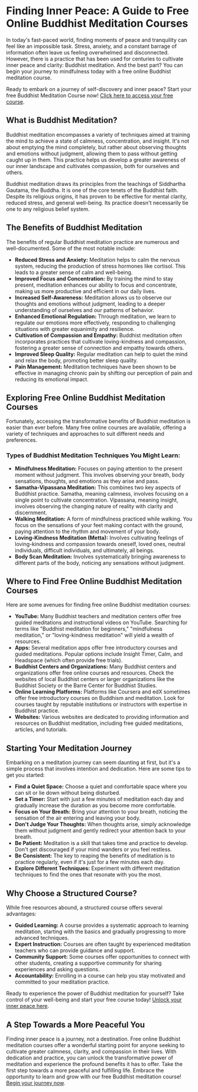 # Finding Inner Peace: A Guide to Free Online Buddhist Meditation Courses

In today's fast-paced world, finding moments of peace and tranquility can feel like an impossible task. Stress, anxiety, and a constant barrage of information often leave us feeling overwhelmed and disconnected.  However, there is a practice that has been used for centuries to cultivate inner peace and clarity: Buddhist meditation. And the best part? You can begin your journey to mindfulness today with a free online Buddhist meditation course.

Ready to embark on a journey of self-discovery and inner peace? Start your free Buddhist Meditation Course now! [Click here to access your free course](https://udemywork.com/free-online-buddhist-meditation-course).

## What is Buddhist Meditation?

Buddhist meditation encompasses a variety of techniques aimed at training the mind to achieve a state of calmness, concentration, and insight. It's not about emptying the mind completely, but rather about observing thoughts and emotions without judgment, allowing them to pass without getting caught up in them. This practice helps us develop a greater awareness of our inner landscape and cultivates compassion, both for ourselves and others.

Buddhist meditation draws its principles from the teachings of Siddhartha Gautama, the Buddha. It is one of the core tenets of the Buddhist faith. Despite its religious origins, it has proven to be effective for mental clarity, reduced stress, and general well-being. Its practice doesn't necessarily tie one to any religious belief system.

## The Benefits of Buddhist Meditation

The benefits of regular Buddhist meditation practice are numerous and well-documented. Some of the most notable include:

*   **Reduced Stress and Anxiety:** Meditation helps to calm the nervous system, reducing the production of stress hormones like cortisol. This leads to a greater sense of calm and well-being.
*   **Improved Focus and Concentration:** By training the mind to stay present, meditation enhances our ability to focus and concentrate, making us more productive and efficient in our daily lives.
*   **Increased Self-Awareness:** Meditation allows us to observe our thoughts and emotions without judgment, leading to a deeper understanding of ourselves and our patterns of behavior.
*   **Enhanced Emotional Regulation:** Through meditation, we learn to regulate our emotions more effectively, responding to challenging situations with greater equanimity and resilience.
*   **Cultivation of Compassion and Empathy:** Buddhist meditation often incorporates practices that cultivate loving-kindness and compassion, fostering a greater sense of connection and empathy towards others.
*   **Improved Sleep Quality:** Regular meditation can help to quiet the mind and relax the body, promoting better sleep quality.
*   **Pain Management:** Meditation techniques have been shown to be effective in managing chronic pain by shifting our perception of pain and reducing its emotional impact.

## Exploring Free Online Buddhist Meditation Courses

Fortunately, accessing the transformative benefits of Buddhist meditation is easier than ever before. Many free online courses are available, offering a variety of techniques and approaches to suit different needs and preferences.

### Types of Buddhist Meditation Techniques You Might Learn:

*   **Mindfulness Meditation:**  Focuses on paying attention to the present moment without judgment. This involves observing your breath, body sensations, thoughts, and emotions as they arise and pass.
*   **Samatha-Vipassana Meditation:** This combines two key aspects of Buddhist practice. Samatha, meaning calmness, involves focusing on a single point to cultivate concentration. Vipassana, meaning insight, involves observing the changing nature of reality with clarity and discernment.
*   **Walking Meditation:**  A form of mindfulness practiced while walking. You focus on the sensations of your feet making contact with the ground, paying attention to the rhythm and movement of your body.
*   **Loving-Kindness Meditation (Metta):**  Involves cultivating feelings of loving-kindness and compassion towards oneself, loved ones, neutral individuals, difficult individuals, and ultimately, all beings.
*   **Body Scan Meditation:** Involves systematically bringing awareness to different parts of the body, noticing any sensations without judgment.

## Where to Find Free Online Buddhist Meditation Courses

Here are some avenues for finding free online Buddhist meditation courses:

*   **YouTube:** Many Buddhist teachers and meditation centers offer free guided meditations and instructional videos on YouTube. Searching for terms like "Buddhist meditation for beginners," "mindfulness meditation," or "loving-kindness meditation" will yield a wealth of resources.
*   **Apps:** Several meditation apps offer free introductory courses and guided meditations. Popular options include Insight Timer, Calm, and Headspace (which often provide free trials).
*   **Buddhist Centers and Organizations:** Many Buddhist centers and organizations offer free online courses and resources. Check the websites of local Buddhist centers or larger organizations like the Buddhist Society or the Barre Center for Buddhist Studies.
*   **Online Learning Platforms:** Platforms like Coursera and edX sometimes offer free introductory courses on Buddhism and meditation.  Look for courses taught by reputable institutions or instructors with expertise in Buddhist practice.
*   **Websites:** Various websites are dedicated to providing information and resources on Buddhist meditation, including free guided meditations, articles, and tutorials.

## Starting Your Meditation Journey

Embarking on a meditation journey can seem daunting at first, but it's a simple process that involves intention and dedication. Here are some tips to get you started:

*   **Find a Quiet Space:** Choose a quiet and comfortable space where you can sit or lie down without being disturbed.
*   **Set a Timer:** Start with just a few minutes of meditation each day and gradually increase the duration as you become more comfortable.
*   **Focus on Your Breath:**  Bring your attention to your breath, noticing the sensation of the air entering and leaving your body.
*   **Don't Judge Your Thoughts:**  When thoughts arise, simply acknowledge them without judgment and gently redirect your attention back to your breath.
*   **Be Patient:**  Meditation is a skill that takes time and practice to develop. Don't get discouraged if your mind wanders or you feel restless.
*   **Be Consistent:**  The key to reaping the benefits of meditation is to practice regularly, even if it's just for a few minutes each day.
*   **Explore Different Techniques:** Experiment with different meditation techniques to find the ones that resonate with you the most.

## Why Choose a Structured Course?

While free resources abound, a structured course offers several advantages:

*   **Guided Learning:** A course provides a systematic approach to learning meditation, starting with the basics and gradually progressing to more advanced techniques.
*   **Expert Instruction:**  Courses are often taught by experienced meditation teachers who can provide guidance and support.
*   **Community Support:**  Some courses offer opportunities to connect with other students, creating a supportive community for sharing experiences and asking questions.
*   **Accountability:** Enrolling in a course can help you stay motivated and committed to your meditation practice.

Ready to experience the power of Buddhist meditation for yourself? Take control of your well-being and start your free course today! [Unlock your inner peace here](https://udemywork.com/free-online-buddhist-meditation-course).

## A Step Towards a More Peaceful You

Finding inner peace is a journey, not a destination. Free online Buddhist meditation courses offer a wonderful starting point for anyone seeking to cultivate greater calmness, clarity, and compassion in their lives. With dedication and practice, you can unlock the transformative power of meditation and experience the profound benefits it has to offer.
Take the first step towards a more peaceful and fulfilling life. Embrace the opportunity to learn and grow with our free Buddhist meditation course! [Begin your journey now](https://udemywork.com/free-online-buddhist-meditation-course).
